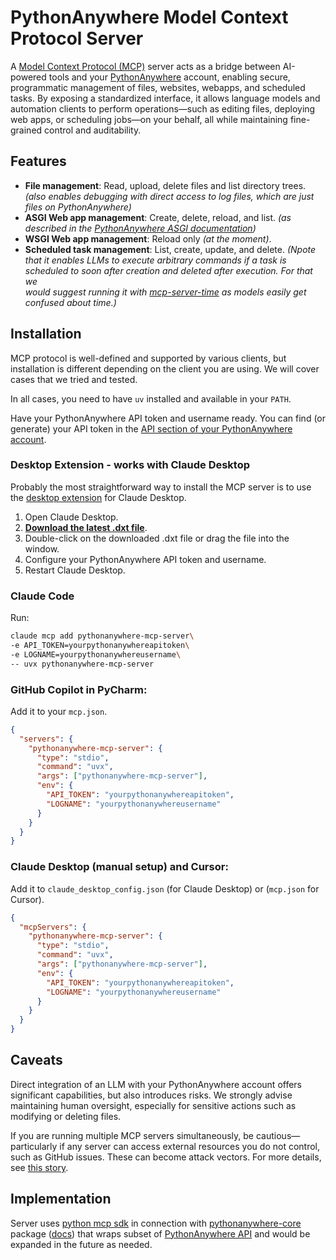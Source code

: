 # PythonAnywhere Model Context Protocol Server

A [Model Context Protocol (MCP)](https://modelcontextprotocol.io/introduction) 
server acts as a bridge between AI-powered tools and your 
[PythonAnywhere](https://www.pythonanywhere.com/) account, enabling secure, 
programmatic management of files, websites, webapps, and scheduled tasks. By 
exposing a standardized interface, it allows language models and automation 
clients to perform operations—such as editing files, deploying web apps, or 
scheduling jobs—on your behalf, all while maintaining fine-grained control
and auditability.

## Features
- **File management**: Read, upload, delete files and list directory trees. 
  _(also enables debugging with direct access to log files, which are just
  files on PythonAnywhere)_
- **ASGI Web app management**: Create, delete, reload, and list.
  _(as described in the [PythonAnywhere ASGI 
  documentation](https://help.pythonanywhere.com/pages/ASGICommandLine))_
- **WSGI Web app management**: Reload only _(at the moment)_.
- **Scheduled task management**: List, create, update, and delete.
  _(Npote that it enables LLMs to execute arbitrary commands if a task is 
  scheduled to soon after creation and deleted after execution. For that we  
  would suggest running it with [mcp-server-time](https://pypi.org/project/mcp-server-time/)
  as models easily get confused about time.)_

## Installation
MCP protocol is well-defined and supported by various clients, but 
installation is different depending on the client you are using. We will 
cover cases that we tried and tested.

In all cases, you need to have `uv` installed and available in your `PATH`.

Have your PythonAnywhere API token and username ready. You can find (or 
generate) your API token in the [API section of your PythonAnywhere 
account](https://www.pythonanywhere.com/account/#api_token).

### Desktop Extension - works with Claude Desktop
Probably the most straightforward way to install the MCP server is to use 
the [desktop extension](https://github.com/anthropics/dxt/) for Claude Desktop.

1. Open Claude Desktop.
2. **[Download the latest .dxt file](https://github.com/pythonanywhere/pythonanywhere-mcp-server/releases/latest/download/pythonanywhere-mcp-server.dxt)**.
3. Double-click on the downloaded .dxt file or drag the file into the window.
4. Configure your PythonAnywhere API token and username.
5. Restart Claude Desktop.

### Claude Code
Run:
   ```bash
   claude mcp add pythonanywhere-mcp-server\
   -e API_TOKEN=yourpythonanywhereapitoken\ 
   -e LOGNAME=yourpythonanywhereusername\ 
   -- uvx pythonanywhere-mcp-server
   ```

### GitHub Copilot in PyCharm:
Add it to your `mcp.json`.

```json
{
  "servers": {
    "pythonanywhere-mcp-server": {
      "type": "stdio",
      "command": "uvx",
      "args": ["pythonanywhere-mcp-server"],
      "env": {
        "API_TOKEN": "yourpythonanywhereapitoken",
        "LOGNAME": "yourpythonanywhereusername"
      }
    }
  }
}
```

### Claude Desktop (manual setup) and Cursor:
Add it to `claude_desktop_config.json` (for Claude Desktop) or (`mcp.json` 
for Cursor).

```json
{
  "mcpServers": {
    "pythonanywhere-mcp-server": {
      "type": "stdio",
      "command": "uvx",
      "args": ["pythonanywhere-mcp-server"],
      "env": {
        "API_TOKEN": "yourpythonanywhereapitoken",
        "LOGNAME": "yourpythonanywhereusername"
      }
    }
  }
}
```

## Caveats

Direct integration of an LLM with your PythonAnywhere account offers 
significant capabilities, but also introduces risks. We strongly advise 
maintaining human oversight, especially for sensitive actions such as 
modifying or deleting files.

If you are running multiple MCP servers simultaneously, be 
cautious—particularly if any server can access external resources you do not
control, such as GitHub issues. These can become attack vectors. For more 
details, see [this story](https://simonwillison.net/2025/Jul/6/supabase-mcp-lethal-trifecta/).

## Implementation

Server uses [python mcp sdk](https://github.com/modelcontextprotocol/python-sdk) 
in connection with [pythonanywhere-core](https://github.com/pythonanywhere/pythonanywhere-core) 
package ([docs](https://core.pythonanywhere.com/)) that wraps subset of [PythonAnywhere 
API](https://help.pythonanywhere.com/pages/API/) and would be expanded in 
the future as needed.